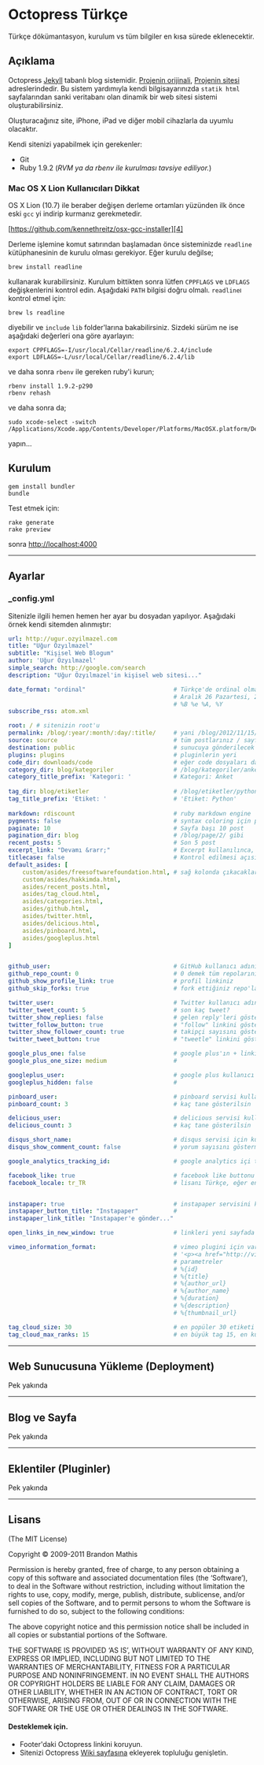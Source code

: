 # Octopress Türkçe

Türkçe dökümantasyon, kurulum vs tüm bilgiler en kısa sürede eklenecektir.

## Açıklama
Octopress [Jekyll][1] tabanlı blog sistemidir. [Projenin orijinali][2], [Projenin sitesi][3]
adreslerindedir. Bu sistem yardımıyla kendi bilgisayarınızda `statik html` sayfalarından
sanki veritabanı olan dinamik bir web sitesi sistemi oluşturabilirsiniz.

Oluşturacağınız site, iPhone, iPad ve diğer mobil cihazlarla da uyumlu olacaktır.

Kendi sitenizi yapabilmek için gerekenler:

- Git
- Ruby 1.9.2 (*RVM ya da rbenv ile kurulması tavsiye ediliyor.*)

### Mac OS X Lion Kullanıcıları Dikkat
OS X Lion (10.7) ile beraber değişen derleme ortamları yüzünden ilk önce eski
`gcc` yi indirip kurmanız gerekmetedir.

[https://github.com/kennethreitz/osx-gcc-installer][4]

Derleme işlemine komut satırından başlamadan önce sisteminizde `readline`
kütüphanesinin de kurulu olması gerekiyor. Eğer kurulu değilse;

    brew install readline

kullanarak kurabilirsiniz. Kurulum bittikten sonra lütfen `CPPFLAGS` ve
`LDFLAGS` değişkenlerini kontrol edin. Aşağıdaki `PATH` bilgisi doğru olmalı.
`readline`ı kontrol etmel için:

    brew ls readline

diyebilir ve `include` `lib` folder'larına bakabilirsiniz. Sizdeki sürüm ne
ise aşağıdaki değerleri ona göre ayarlayın:

    export CPPFLAGS=-I/usr/local/Cellar/readline/6.2.4/include
    export LDFLAGS=-L/usr/local/Cellar/readline/6.2.4/lib

ve daha sonra `rbenv` ile gereken ruby'i kurun;

    rbenv install 1.9.2-p290
    rbenv rehash

ve daha sonra da;

    sudo xcode-select -switch /Applications/Xcode.app/Contents/Developer/Platforms/MacOSX.platform/Developer/

yapın...

## Kurulum

    gem install bundler
    bundle

Test etmek için:

    rake generate
    rake preview

sonra [http://localhost:4000][lcl]

---

## Ayarlar
### _config.yml

Sitenizle ilgili hemen hemen her ayar bu dosyadan yapılıyor. Aşağıdaki örnek
kendi sitemden alınmıştır:

```yaml
url: http://ugur.ozyilmazel.com
title: "Uğur Özyılmazel"
subtitle: "Kişisel Web Blogum"
author: 'Uğur Özyılmazel'
simple_search: http://google.com/search
description: "Uğur Özyılmazel'in kişisel web sitesi..."

date_format: "ordinal"                         # Türkçe'de ordinal olmadığı için default olarak
                                               # Aralık 26 Pazartesi, 2011 gibi
                                               # %B %e %A, %Y
subscribe_rss: atom.xml

root: / # sitenizin root'u
permalink: /blog/:year/:month/:day/:title/     # yani /blog/2012/11/15/blog-baslik/ gibi
source: source                                 # tüm postlarınız / sayfalarınız burada duracak
destination: public                            # sunucuya gönderilecek folder
plugins: plugins                               # pluginlerin yeri
code_dir: downloads/code                       # eğer code dosyaları dağıtacaksanız buradan...
category_dir: blog/kategoriler                 # /blog/kategoriler/anket/ gibi...
category_title_prefix: 'Kategori: '            # Kategori: Anket
                                               
tag_dir: blog/etiketler                        # /blog/etiketler/python/
tag_title_prefix: 'Etiket: '                   # 'Etiket: Python'
                                               
markdown: rdiscount                            # ruby markdown engine
pygments: false                                # syntax coloring için pygments.rb kullan
paginate: 10                                   # Sayfa başı 10 post
pagination_dir: blog                           # /blog/page/2/ gibi
recent_posts: 5                                # Son 5 post
excerpt_link: "Devamı &rarr;"                  # Excerpt kullanılınca, "Devamı >" linki
titlecase: false                               # Kontrol edilmesi açısında off
default_asides: [
    custom/asides/freesoftwarefoundation.html, # sağ kolonda çıkacaklar
    custom/asides/hakkimda.html,
    asides/recent_posts.html,
    asides/tag_cloud.html,
    asides/categories.html,
    asides/github.html,
    asides/twitter.html,
    asides/delicious.html,
    asides/pinboard.html,
    asides/googleplus.html
]


github_user:                                   # GitHub kullanıcı adınız, eğer varsa
github_repo_count: 0                           # 0 demek tüm repolarınızı gösterir anlamında
github_show_profile_link: true                 # profil linkiniz
github_skip_forks: true                        # fork ettiğiniz repo'ları gösterme

twitter_user:                                  # Twitter kullanıcı adınız
twitter_tweet_count: 5                         # son kaç tweet?
twitter_show_replies: false                    # gelen reply'leri gösterme
twitter_follow_button: true                    # "follow" linkini göster
twitter_show_follower_count: true              # takipçi sayısını göster
twitter_tweet_button: true                     # "tweetle" linkini göster

google_plus_one: false                         # google plus'ın + linki
google_plus_one_size: medium                   #

googleplus_user:                               # google plus kullanıcı adı
googleplus_hidden: false                       #

pinboard_user:                                 # pinboard servisi kullanıcı adı
pinboard_count: 3                              # kaç tane gösterilsin

delicious_user:                                # delicious servisi kullanıcı adı
delicious_count: 3                             # kaç tane gösterilsin

disqus_short_name:                             # disqus servisi için kullancı adı
disqus_show_comment_count: false               # yorum sayısını gösterme

google_analytics_tracking_id:                  # google analytics içi tracking_id örnek: UA-XXXX

facebook_like: true                            # facebook like buttonu
facebook_locale: tr_TR                         # lisanı Türkçe, eğer en_US dersenin İngilizce olur


instapaper: true                               # instapaper servisini kullan
instapaper_button_title: "Instapaper"          # 
instapaper_link_title: "Instapaper'e gönder..."

open_links_in_new_window: true                 # linkleri yeni sayfada aç

vimeo_information_format:                      # vimeo plugini için varsayılan
                                               # '<p><a href="http://vimeo.com/%{id}">%{title}</a> / <a href="%{author_url}">%{author_name}</a></p>'
                                               # parametreler
                                               # %{id}
                                               # %{title}
                                               # %{author_url}
                                               # %{author_name}
                                               # %{duration}
                                               # %{description}
                                               # %{thumbnail_url}

tag_cloud_size: 30                             # en popüler 30 etiketi göster
tag_cloud_max_ranks: 15                        # en büyük tag 15, en küçük 1 olsun
```

---

## Web Sunucusuna Yükleme (Deployment)
Pek yakında

---

## Blog ve Sayfa
Pek yakında

---

## Eklentiler (Pluginler)
Pek yakında

---

## Lisans
(The MIT License)

Copyright © 2009-2011 Brandon Mathis

Permission is hereby granted, free of charge, to any person obtaining a copy of this software and associated documentation files (the ‘Software’), to deal in the Software without restriction, including without limitation the rights to use, copy, modify, merge, publish, distribute, sublicense, and/or sell copies of the Software, and to permit persons to whom the Software is furnished to do so, subject to the following conditions:

The above copyright notice and this permission notice shall be included in all copies or substantial portions of the Software.

THE SOFTWARE IS PROVIDED ‘AS IS’, WITHOUT WARRANTY OF ANY KIND, EXPRESS OR IMPLIED, INCLUDING BUT NOT LIMITED TO THE WARRANTIES OF MERCHANTABILITY, FITNESS FOR A PARTICULAR PURPOSE AND NONINFRINGEMENT. IN NO EVENT SHALL THE AUTHORS OR COPYRIGHT HOLDERS BE LIABLE FOR ANY CLAIM, DAMAGES OR OTHER LIABILITY, WHETHER IN AN ACTION OF CONTRACT, TORT OR OTHERWISE, ARISING FROM, OUT OF OR IN CONNECTION WITH THE SOFTWARE OR THE USE OR OTHER DEALINGS IN THE SOFTWARE.


#### Desteklemek için.
- Footer'daki Octopress linkini koruyun.
- Sitenizi Octopress [Wiki sayfasına](https://github.com/imathis/octopress/wiki/Octopress-Sites) ekleyerek topluluğu genişletin.


[1]: https://github.com/mojombo/jekyll
[2]: https://github.com/imathis/octopress "Octopress Orijinal Proje"
[3]: http://octopress.org/docs "Octopress İngilizce Dokümantasyon"
[4]: https://github.com/kennethreitz/osx-gcc-installer "OS X gcc"

[lcl]: http://localhost:4000 "Yerel Sunucu"